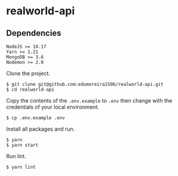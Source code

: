# realworld-api

## Dependencies

```
NodeJS >= 10.17
Yarn >= 1.21
MongoDB >= 3.6
Nodemon >= 2.0
```

Clone the project.
```console
$ git clone git@github.com:edumoreira1506/realworld-api.git
$ cd realworld-api
```

Copy the contents of the `.env.example` to `.env` then change with the credentials of your local environment.

```console
$ cp .env.example .env
```

Install all packages and run.
```console
$ yarn
$ yarn start
```

Run lint.
```console
$ yarn lint
```
